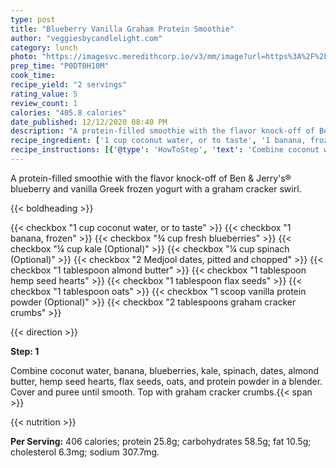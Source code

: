```yaml
---
type: post
title: "Blueberry Vanilla Graham Protein Smoothie"
author: "veggiesbycandlelight.com"
category: lunch
photo: "https://imagesvc.meredithcorp.io/v3/mm/image?url=https%3A%2F%2Fimages.media-allrecipes.com%2Fuserphotos%2F4461645.jpg"
prep_time: "P0DT0H10M"
cook_time: 
recipe_yield: "2 servings"
rating_value: 5
review_count: 1
calories: "405.8 calories"
date_published: 12/12/2020 08:40 PM
description: "A protein-filled smoothie with the flavor knock-off of Ben & Jerry's® blueberry and vanilla Greek frozen yogurt with a graham cracker swirl."
recipe_ingredient: ['1 cup coconut water, or to taste', '1 banana, frozen', '¾ cup fresh blueberries', '¼ cup kale', '¼ cup spinach', '2 Medjool dates, pitted and chopped', '1 tablespoon almond butter', '1 tablespoon hemp seed hearts', '1 tablespoon flax seeds', '1 tablespoon oats', '1 scoop vanilla protein powder', '2 tablespoons graham cracker crumbs']
recipe_instructions: [{'@type': 'HowToStep', 'text': 'Combine coconut water, banana, blueberries, kale, spinach, dates, almond butter, hemp seed hearts, flax seeds, oats, and protein powder in a blender. Cover and puree until smooth. Top with graham cracker crumbs.\n'}]
---
```


A protein-filled smoothie with the flavor knock-off of Ben & Jerry's® blueberry and vanilla Greek frozen yogurt with a graham cracker swirl. 

{{< boldheading >}}

{{< checkbox "1 cup coconut water, or to taste" >}}
{{< checkbox "1  banana, frozen" >}}
{{< checkbox "¾ cup fresh blueberries" >}}
{{< checkbox "¼ cup kale  (Optional)" >}}
{{< checkbox "¼ cup spinach  (Optional)" >}}
{{< checkbox "2  Medjool dates, pitted and chopped" >}}
{{< checkbox "1 tablespoon almond butter" >}}
{{< checkbox "1 tablespoon hemp seed hearts" >}}
{{< checkbox "1 tablespoon flax seeds" >}}
{{< checkbox "1 tablespoon oats" >}}
{{< checkbox "1 scoop vanilla protein powder  (Optional)" >}}
{{< checkbox "2 tablespoons graham cracker crumbs" >}}


{{< direction >}}

**Step: 1**

Combine coconut water, banana, blueberries, kale, spinach, dates, almond butter, hemp seed hearts, flax seeds, oats, and protein powder in a blender. Cover and puree until smooth. Top with graham cracker crumbs.{{< span >}}

{{< nutrition >}}

**Per Serving:** 406 calories; protein 25.8g; carbohydrates 58.5g; fat 10.5g; cholesterol 6.3mg; sodium 307.7mg.